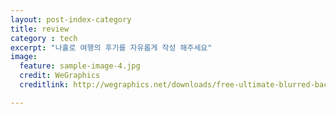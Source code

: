 ```yaml
---
layout: post-index-category
title: review
category : tech
excerpt: "나홀로 여행의 후기를 자유롭게 작성 해주세요"
image:
  feature: sample-image-4.jpg
  credit: WeGraphics
  creditlink: http://wegraphics.net/downloads/free-ultimate-blurred-background-pack/

---
```

